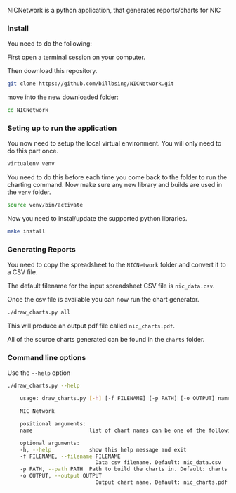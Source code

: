 
NICNetwork is a python application, that generates reports/charts for NIC


### Install

You need to do the following:

First open a terminal session on your computer.

Then download this repository.


```bash
git clone https://github.com/billbsing/NICNetwork.git
```

move into the new downloaded folder:

```bash
cd NICNetwork
```

### Seting up to run the application

You now need to setup the local virtual environment. You will only need to do this part once.

```bash
virtualenv venv
```

You need to do this before each time you come back to the folder to run the charting command.
Now make sure any new library and builds are used in the `venv` folder.

```bash
source venv/bin/activate
```

Now you need to instal/update the supported python libraries.

```bash
make install
```

### Generating Reports

You need to copy the spreadsheet to the `NICNetwork` folder and convert it to a CSV file.

The default filename for the input spreadsheet CSV file is `nic_data.csv`.

Once the csv file is available you can now run the chart generator.

```bash
./draw_charts.py all

```

This will produce an output pdf file called `nic_charts.pdf`.

All of the source charts generated can be found in the `charts` folder.

### Command line options

Use the `--help` option

```bash
./draw_charts.py --help

    usage: draw_charts.py [-h] [-f FILENAME] [-p PATH] [-o OUTPUT] name

    NIC Network

    positional arguments:
    name                  list of chart names can be one of the following: [all, country, sector].

    optional arguments:
    -h, --help            show this help message and exit
    -f FILENAME, --filename FILENAME
                            Data csv filename. Default: nic_data.csv
    -p PATH, --path PATH  Path to build the charts in. Default: charts
    -o OUTPUT, --output OUTPUT
                            Output chart name. Default: nic_charts.pdf

```

